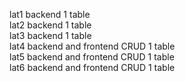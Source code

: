 lat1 backend 1 table <br>
lat2 backend 1 table <br>
lat3 backend 1 table <br>
lat4 backend and frontend CRUD 1 table<br>
lat5 backend and frontend CRUD 1 table<br>
lat6 backend and frontend CRUD 1 table

